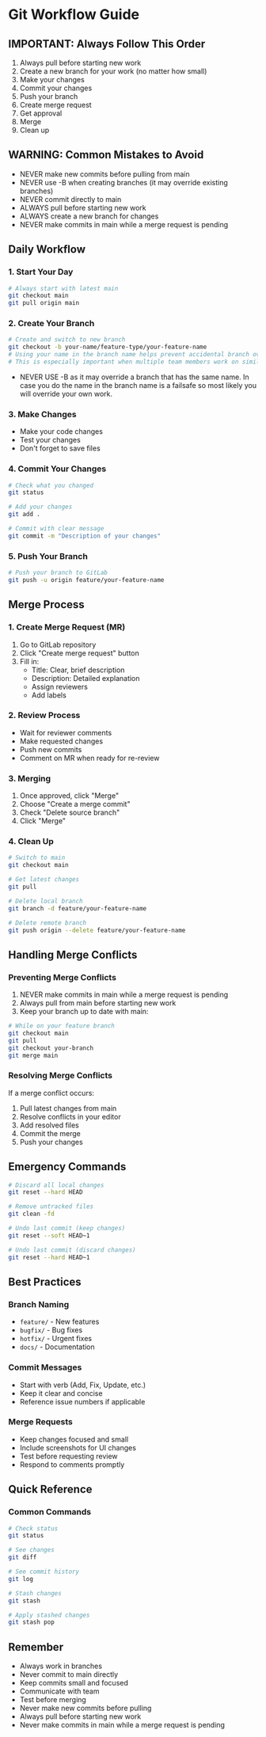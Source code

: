 # Git Workflow Guide

## IMPORTANT: Always Follow This Order
1. Always pull before starting new work
2. Create a new branch for your work (no matter how small)
3. Make your changes
4. Commit your changes
5. Push your branch
6. Create merge request
7. Get approval
8. Merge
9. Clean up

## WARNING: Common Mistakes to Avoid
- NEVER make new commits before pulling from main
- NEVER use -B when creating branches (it may override existing branches)
- NEVER commit directly to main
- ALWAYS pull before starting new work
- ALWAYS create a new branch for changes
- NEVER make commits in main while a merge request is pending

## Daily Workflow

### 1. Start Your Day
```bash
# Always start with latest main
git checkout main
git pull origin main
```

### 2. Create Your Branch
```bash
# Create and switch to new branch
git checkout -b your-name/feature-type/your-feature-name
# Using your name in the branch name helps prevent accidental branch overrides
# This is especially important when multiple team members work on similar features
```
- NEVER USE -B as it may override a branch that has the same name. In case you do the name in the branch name is a failsafe so most likely you will override your own work.

### 3. Make Changes
- Make your code changes
- Test your changes
- Don't forget to save files

### 4. Commit Your Changes
```bash
# Check what you changed
git status

# Add your changes
git add .

# Commit with clear message
git commit -m "Description of your changes"
```

### 5. Push Your Branch
```bash
# Push your branch to GitLab
git push -u origin feature/your-feature-name
```

## Merge Process

### 1. Create Merge Request (MR)
1. Go to GitLab repository
2. Click "Create merge request" button
3. Fill in:
   - Title: Clear, brief description
   - Description: Detailed explanation
   - Assign reviewers
   - Add labels

### 2. Review Process
- Wait for reviewer comments
- Make requested changes
- Push new commits
- Comment on MR when ready for re-review

### 3. Merging
1. Once approved, click "Merge"
2. Choose "Create a merge commit"
3. Check "Delete source branch"
4. Click "Merge"

### 4. Clean Up
```bash
# Switch to main
git checkout main

# Get latest changes
git pull

# Delete local branch
git branch -d feature/your-feature-name

# Delete remote branch
git push origin --delete feature/your-feature-name
```

## Handling Merge Conflicts

### Preventing Merge Conflicts
1. NEVER make commits in main while a merge request is pending
2. Always pull from main before starting new work
3. Keep your branch up to date with main:
```bash
# While on your feature branch
git checkout main
git pull
git checkout your-branch
git merge main
```

### Resolving Merge Conflicts
If a merge conflict occurs:
1. Pull latest changes from main
2. Resolve conflicts in your editor
3. Add resolved files
4. Commit the merge
5. Push your changes

## Emergency Commands
```bash
# Discard all local changes
git reset --hard HEAD

# Remove untracked files
git clean -fd

# Undo last commit (keep changes)
git reset --soft HEAD~1

# Undo last commit (discard changes)
git reset --hard HEAD~1
```

## Best Practices

### Branch Naming
- `feature/` - New features
- `bugfix/` - Bug fixes
- `hotfix/` - Urgent fixes
- `docs/` - Documentation

### Commit Messages
- Start with verb (Add, Fix, Update, etc.)
- Keep it clear and concise
- Reference issue numbers if applicable

### Merge Requests
- Keep changes focused and small
- Include screenshots for UI changes
- Test before requesting review
- Respond to comments promptly

## Quick Reference

### Common Commands
```bash
# Check status
git status

# See changes
git diff

# See commit history
git log

# Stash changes
git stash

# Apply stashed changes
git stash pop
```

## Remember
- Always work in branches
- Never commit to main directly
- Keep commits small and focused
- Communicate with team
- Test before merging
- Never make new commits before pulling
- Always pull before starting new work
- Never make commits in main while a merge request is pending 